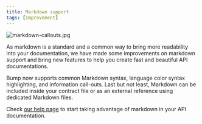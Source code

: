 ```yaml
---
title: Markdown support
tags: [Improvement]
---
```


![markdown-callouts.jpg](/files/changelog/markdown-callouts.jpg)

As markdown is a standard and a common way to bring more readability into your documentation, we have made some improvements on markdown support and bring new features to help you create fast and beautiful API documentations.

Bump now supports common Markdown syntax, language color syntax highlighting, and information call-outs. Last but not least, Markdown can be included inside your contract file or as an external reference using dedicated Markdown files.

Check [our help page](https://docs.bump.sh/help/specifications-support/markdown-support/) to start taking advantage of markdown in your API documentation.
